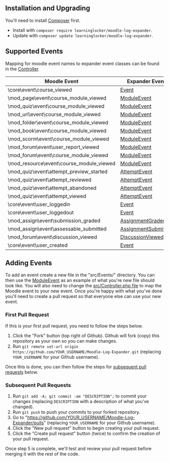 ## Installation and Upgrading
You'll need to install [Composer](https://getcomposer.org/) first.

- Install with `composer require learninglocker/moodle-log-expander`.
- Update with `composer update learninglocker/moodle-log-expander`.


## Supported Events
Mapping for moodle event names to expander event classes can be found in the [Controller](../src/Controller.php).

Moodle Event | Expander Event | Test | Example
--- | --- | --- | ---
\core\event\course_viewed | [Event](../src/Events/Event.php) | [EventTest](../tests/EventTest.php) | [Event](examples/Event.json)
\mod_page\event\course_module_viewed | [ModuleEvent](../src/Events/ModuleEvent.php) | [ModuleEventTest](../tests/ModuleEventTest.php) | [ModuleEvent](examples/ModuleEvent.json)
\mod_quiz\event\course_module_viewed | [ModuleEvent](../src/Events/ModuleEvent.php) | [ModuleEventTest](../tests/ModuleEventTest.php) | [ModuleEvent](examples/ModuleEvent.json)
\mod_url\event\course_module_viewed | [ModuleEvent](../src/Events/ModuleEvent.php) | [ModuleEventTest](../tests/ModuleEventTest.php) | [ModuleEvent](examples/ModuleEvent.json)
\mod_folder\event\course_module_viewed | [ModuleEvent](../src/Events/ModuleEvent.php) | [ModuleEventTest](../tests/ModuleEventTest.php) | [ModuleEvent](examples/ModuleEvent.json)
\mod_book\event\course_module_viewed | [ModuleEvent](../src/Events/ModuleEvent.php) | [ModuleEventTest](../tests/ModuleEventTest.php) | [ModuleEvent](examples/ModuleEvent.json)
\mod_scorm\event\course_module_viewed | [ModuleEvent](../src/Events/ModuleEvent.php) | [ModuleEventTest](../tests/ModuleEventTest.php) | [ModuleEvent](examples/ModuleEvent.json)
\mod_forum\event\user_report_viewed | [ModuleEvent](../src/Events/ModuleEvent.php) | [ModuleEventTest](../tests/ModuleEventTest.php) | [ModuleEvent](examples/ModuleEvent.json)
\mod_forum\event\course_module_viewed | [ModuleEvent](../src/Events/ModuleEvent.php) | [ModuleEventTest](../tests/ModuleEventTest.php) | [ModuleEvent](examples/ModuleEvent.json)
\mod_resource\event\course_module_viewed | [ModuleEvent](../src/Events/ModuleEvent.php) | [ModuleEventTest](../tests/ModuleEventTest.php) | [ModuleEvent](examples/ModuleEvent.json)
\mod_quiz\event\attempt_preview_started | [AttemptEvent](../src/Events/AttemptEvent.php) | [AttemptEventTest](../tests/AttemptEventTest.php) | [AttemptEvent](examples/AttemptEvent.json)
\mod_quiz\event\attempt_reviewed | [AttemptEvent](../src/Events/AttemptEvent.php) | [AttemptEventTest](../tests/AttemptEventTest.php) | [AttemptEvent](examples/AttemptEvent.json)
\mod_quiz\event\attempt_abandoned | [AttemptEvent](../src/Events/AttemptEvent.php) | [AttemptEventTest](../tests/AttemptEventTest.php) | [AttemptEvent](examples/AttemptEvent.json)
\mod_quiz\event\attempt_viewed | [AttemptEvent](../src/Events/AttemptEvent.php) | [AttemptEventTest](../tests/AttemptEventTest.php) | [AttemptEvent](examples/AttemptEvent.json)
\core\event\user_loggedin | [Event](../src/Events/Event.php) | [EventTest](../tests/EventTest.php) | [Event](examples/Event.json)
\core\event\user_loggedout | [Event](../src/Events/Event.php) | [EventTest](../tests/EventTest.php) | [Event](examples/Event.json)
\mod_assign\event\submission_graded | [AssignmentGraded](../src/Events/AssignmentGraded.php) | [AssignmentGradedTest](../tests/AssignmentGradedTest.php) | [AssignmentGraded](examples/AssignmentGraded.json)
\mod_assign\event\assessable_submitted | [AssignmentSubmitted](../src/Events/AssignmentSubmitted.php) | [AssignmentSubmittedTest](../tests/AssignmentSubmittedTest.php) | [AssignmentSubmitted](examples/AssignmentSubmitted.json)
\mod_forum\event\discussion_viewed| [DiscussionViewed](../src/Events/DiscussionEvent.php) | [DiscussionEventTest](../tests/DiscussionEventTest.php) | [DiscussionViewed](examples/DiscussionEvent.json)
\core\event\user_created | [Event](../src/Events/Event.php) | [EventTest](../tests/EventTest.php) | [Event](examples/Event.json)

## Adding Events
To add an event create a new file in the "src/Events/" directory. You can then use the [ModuleEvent](../src/Events/ModuleEvent.php) as an example of what you're new file should look like. You will also need to change the [src/Controller.php file](../src/Controller.php) to map the Moodle event to your new event. Once you're happy with what you've done you'll need to create a pull request so that everyone else can use your new event.

### First Pull Request
If this is your first pull request, you need to follow the steps below.

1. Click the "Fork" button (top right of Github). Github will fork (copy) this repository as your own so you can make changes.
2. Run `git remote set-url origin https://github.com/YOUR_USERNAME/Moodle-Log-Expander.git` (replacing `YOUR_USERNAME` for your Github username).

Once this is done, you can then follow the steps for [subsequent pull requests](#subsequent-pull-requests) below.

### Subsequent Pull Requests
1. Run `git add -A; git commit -am "DESCRIPTION";` to commit your changes (replacing `DESCRIPTION` with a description of what you've changed).
2. Run `git push` to push your commits to your forked repository.
3. Go to "https://github.com/YOUR_USERNAME/Moodle-Log-Expander/pulls" (replacing `YOUR_USERNAME` for your Github username).
4. Click the "New pull request" button to begin creating your pull request.
5. Click the "Create pull request" button (twice) to confirm the creation of your pull request.

Once step 5 is complete, we'll test and review your pull request before merging it with the rest of the code.
